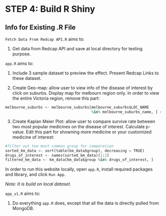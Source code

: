 # STEP 4: Build R Shiny 

## Info for Existing .R File  
`Fetch Data From Redcap API.R` aims to:
1. Get data from Redcap API and save at local directory for testing purpose.

`app.R` aims to:
1. Include 3 sample dataset to preview the effect. Present Redcap Links to these dataset.

2. Create Geo-map: allow user to view info of the disease of interest by click on suburbs. Display map for melbourn region only. In order to view the entire Victoria region, remove this part:
```python
melbourne_suburbs <- melbourne_suburbs[melbourne_suburbs$LOC_NAME
                                       %in% melbourne_suburbs_name, ] #enable this line to view only melbourne county
```

3. Create Kaplan Meier Plot: allow user to compare survive rate between two most popular medicines on the disease of interest. Calculate p-value. Edit this part for showning more medicine or your customized medicine of interest:
```python
#filter out two most common group for comperation
sorted_km_data <- sort(table(km_data$group), decreasing = TRUE)
drugs_of_interest <- names(sorted_km_data)[1:2]
filtered_km_data <- km_data[km_data$group %in% drugs_of_interest, ]
```

In order to run this website locally, open `app.R`, install required packages and library, and click `Run App`.

_Note: It is build on local dataset._

`app_v1.R` aims to:
1. Do everything `app.R` does, except that all the data is directly pulled from MongoDB.
